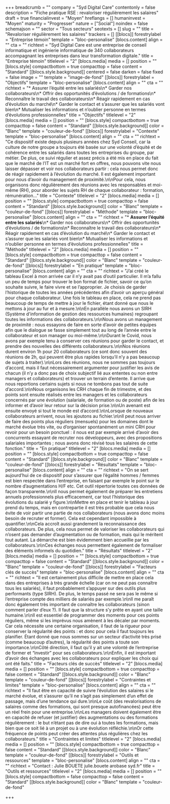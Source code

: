 +++
breadcrumb = ""
company = "Syd Digital Care"
contentonly = false
description = "Fiche pratique RSE : revaloriser régulièrement les salaires"
draft = true
financialinvest = "Moyen"
hreflangs = []
humaninvest = "Moyen"
maturity = "Progresser"
nature = ["Social"]
noindex = false
schemajson = ""
sector = "Tous secteurs"
seotexts = []
slug = ""
title = "Revaloriser régulièrement les salaires"
trackers = []
[[blocs]]
forestrylabel = "Entreprise témoin"
template = "bloc-personalise"
[blocs.content]
align = ""
cta = ""
richtext = "Syd Digital Care est une entreprise de conseil informatique et ingénierie informatique de 340 collaborateurs accompagnant les entreprises dans leur transformation digitale."
title = "Entreprise témoin"
titlelevel = "2"
[blocs.media]
media = []
position = ""
[blocs.style]
compactbottom = true
compacttop = false
content = "Standard"
[[blocs.style.background]]
centered = false
darken = false
fixed = false
image = ""
template = "image-de-fond"
[[blocs]]
forestrylabel = "Objectifs"
template = "bloc-personalise"
[blocs.content]
align = ""
cta = ""
richtext = "* Assurer l’équité entre les salariés\n* Garder nos collaborateurs\n* Offrir des opportunités d’évolutions / de formations\n* Reconnaître le travail des collaborateurs\n* Réagir rapidement en cas d’évolution du marché\n* Garder le contact et s’assurer que les salariés vont bien\n* Mutualiser les informations et n’oublier personne en termes d’évolutions professionnelles"
title = "Objectifs"
titlelevel = "2"
[blocs.media]
media = []
position = ""
[blocs.style]
compactbottom = true
compacttop = false
content = "Standard"
[[blocs.style.background]]
color = "Blanc"
template = "couleur-de-fond"
[[blocs]]
forestrylabel = "Contexte"
template = "bloc-personalise"
[blocs.content]
align = ""
cta = ""
richtext = "Ce dispositif existe depuis plusieurs années chez Syd Conseil, car la culture de notre groupe a toujours été basée sur une volonté d’équité et de cohérence entre les salariés dans toutes les entreprises du groupe, par métier. De plus, ce suivi régulier et assez précis a été mis en place du fait que le marché de l’IT est un marché fort en offres, nous pouvons vite nous laisser dépasser et voir nos collaborateurs partir : cela nous permet donc de réagir rapidement à l’évolution du marché. Il est également important pour nous d’avoir du management de proximité.\n\nPour cela, nous organisons donc régulièrement des réunions avec les responsables et moi-même (RH), pour aborder les sujets RH de chaque collaborateur : formation, rémunération…"
title = "Contexte"
titlelevel = "2"
[blocs.media]
media = []
position = ""
[blocs.style]
compactbottom = true
compacttop = false
content = "Standard"
[[blocs.style.background]]
color = "Blanc"
template = "couleur-de-fond"
[[blocs]]
forestrylabel = "Méthode"
template = "bloc-personalise"
[blocs.content]
align = ""
cta = ""
richtext = "* **Assurer l’équité entre les salariés**\n* Garder nos collaborateurs\n* Offrir des opportunités d’évolutions / de formations\n* Reconnaître le travail des collaborateurs\n* Réagir rapidement en cas d’évolution du marché\n* Garder le contact et s’assurer que les salariés vont bien\n* Mutualiser les informations et n’oublier personne en termes d’évolutions professionnelles"
title = "Méthode"
titlelevel = "2"
[blocs.media]
media = []
position = ""
[blocs.style]
compactbottom = true
compacttop = false
content = "Standard"
[[blocs.style.background]]
color = "Blanc"
template = "couleur-de-fond"
[[blocs]]
forestrylabel = "En pratique"
template = "bloc-personalise"
[blocs.content]
align = ""
cta = ""
richtext = "J’ai créé le tableau Excel à mon arrivée car il n’y avait pas d’outil particulier. Il m’a fallu un peu de temps pour trouver le bon format de fichier, savoir ce qu’on souhaite suivre, le faire vivre et se l’approprier. Je choisis de garder l’historique de toutes les années précédentes afin d’avoir un aperçu général pour chaque collaborateur. Une fois le tableau en place, cela ne prend pas beaucoup de temps de mettre à jour le fichier, étant donné que nous le mettons à jour au fur et à mesure.\n\nEn parallèle nous avons un SIRH (Système d'information de gestion des ressources humaines) regroupant toutes les informations des collaborateurs.\n\nNous avons un management de proximité : nous essayons de faire en sorte d’avoir de petites équipes afin que le dialogue se fasse simplement tout au long de l’année entre le collaborateur et son manager ou moi-même.\n\nDurant le Covid, nous avons par exemple tenu à conserver ces réunions pour garder le contact, et prendre des nouvelles des différents collaborateurs.\n\nNos réunions durent environ 1h pour 20 collaborateurs (ce sont donc souvent des réunions de 2h, qui peuvent être plus rapides lorsqu’il n’y a pas beaucoup de sujets à traiter).\n\nLors des réunions, nous ne sommes pas toujours d’accord, mais il faut nécessairement argumenter pour justifier les avis de chacun (il n’y a donc pas de choix subjectif lié aux ententes ou non entre managers et collaborateurs) et trouver un terrain d’entente. Il arrive que nous reportions certains sujets si nous ne tombons pas tout de suite d’accord.\n\nNous organisons les CRH chaque fin de trimestre, et des points sont ensuite réalisés entre les managers et les collaborateurs concernés par une évolution (salariale, de formation ou de poste) afin de les informer et d’avoir leur retour sur la décision prise.\n\nUn avenant est ensuite envoyé si tout le monde est d’accord.\n\nLorsque de nouveaux collaborateurs arrivent, nous les ajoutons au fichier.\n\nIl peut nous arriver de faire des points plus réguliers (mensuels) pour les domaines dont le marché évolue très vite, ou d’organiser spontanément un mini CRH pour revoir pour un besoin ponctuel : il nous est par exemple arrivé d’avoir des concurrents essayant de recruter nos développeurs, avec des propositions salariales importantes ; nous avons donc révisé tous les salaires de cette fonction."
title = "En pratique"
titlelevel = "2"
[blocs.media]
media = []
position = ""
[blocs.style]
compactbottom = true
compacttop = false
content = "Standard"
[[blocs.style.background]]
color = "Blanc"
template = "couleur-de-fond"
[[blocs]]
forestrylabel = "Résultats"
template = "bloc-personalise"
[blocs.content]
align = ""
cta = ""
richtext = "On se sert aujourd’hui de ce dispositif pour s’assurer que l’égalité hommes / femmes est bien respectée dans l’entreprise, en faisant par exemple le point sur le nombre d’augmentations H/F etc. Cet outil répertorie toutes ces données de façon transparente.\n\nIl nous permet également de préparer les entretiens annuels professionnels plus efficacement, car tout l’historique des évolutions du salarié y figure.\n\nMettre en place et tenir le tableau à jour prend du temps, mais en contrepartie il est très probable que cela nous évite de voir partir une partie de nos collaborateurs (nous avons donc moins besoin de recruter et former). Cela est cependant impossible à quantifier.\n\nCela accroît aussi grandement la reconnaissance des collaborateurs. De plus, cela nous permet de valoriser les collaborateurs qui n’osent pas demander d’augmentation ou de formation, mais qui le méritent tout autant. La démarche est bien évidemment bien accueillie par les collaborateurs.\n\nCes échanges nous permettent également de formaliser des éléments informels du quotidien."
title = "Résultats"
titlelevel = "2"
[blocs.media]
media = []
position = ""
[blocs.style]
compactbottom = true
compacttop = false
content = "Standard"
[[blocs.style.background]]
color = "Blanc"
template = "couleur-de-fond"
[[blocs]]
forestrylabel = "Facteurs clés de succès"
template = "bloc-personalise"
[blocs.content]
align = ""
cta = ""
richtext = "Il est certainement plus difficile de mettre en place cela dans des entreprises à très grande échelle (car on ne peut pas connaître tous les salariés), il faut probablement s’appuyer sur des outils plus performants (type SIRH). De plus, le temps passé ne sera pas le même si l’entreprise compte des milliers de salariés par exemple.\n\nIl me paraît donc également très important de connaître les collaborateurs (sinon comment parler d’eux ?). Il faut que la structure s’y prête en ayant une taille humaine.\n\nIl est essentiel de programmer des moments pour ces points réguliers, même si les imprévus nous amènent à les décaler par moments. Car cela nécessite une certaine organisation, il faut de la rigueur pour conserver la régularité des points : et donc pour cela il faut toujours les planifier. Étant donné que nous sommes sur un secteur d’activité très prisé (comme beaucoup d’autres), la régularité des points a toute son importance.\n\nCôté direction, il faut qu’il y ait une volonté de l’entreprise de former et “investir” pour ses collaborateurs.\n\nEnfin, il est important d’avoir des échanges avec les collaborateurs pour expliquer les choix qui ont été faits."
title = "Facteurs clés de succès"
titlelevel = "2"
[blocs.media]
media = []
position = ""
[blocs.style]
compactbottom = true
compacttop = false
content = "Standard"
[[blocs.style.background]]
color = "Blanc"
template = "couleur-de-fond"
[[blocs]]
forestrylabel = "Contraintes et limites"
template = "bloc-personalise"
[blocs.content]
align = ""
cta = ""
richtext = "Il faut être en capacité de suivre l’évolution des salaires si le marché évolue, et s’assurer qu’il ne s’agit pas simplement d’un effet de passage, mais d’une tendance qui dure.\n\nLe coût (des revalorisations de salaires comme des formations, qui sont presque autofinancées) peut être un réel frein pour une entreprise.\n\nLes managers doivent également être en capacité de refuser (et justifier) des augmentations ou des formations régulièrement : le but n’étant pas de dire oui à toutes les formations, mais bien que ce soit lié à un projet ou à une évolution réfléchie.\n\nOr cette fréquence de points peut créer des attentes plus régulières chez les collaborateurs."
title = "Contraintes et limites"
titlelevel = "2"
[blocs.media]
media = []
position = ""
[blocs.style]
compactbottom = true
compacttop = false
content = "Standard"
[[blocs.style.background]]
color = "Blanc"
template = "couleur-de-fond"
[[blocs]]
forestrylabel = "Outils et ressources"
template = "bloc-personalise"
[blocs.content]
align = ""
cta = ""
richtext = "Contact : Julie BOUETE julie.bouete arobase syd.fr"
title = "Outils et ressources"
titlelevel = "2"
[blocs.media]
media = []
position = ""
[blocs.style]
compactbottom = false
compacttop = false
content = "Standard"
[[blocs.style.background]]
color = "Blanc"
template = "couleur-de-fond"

+++
